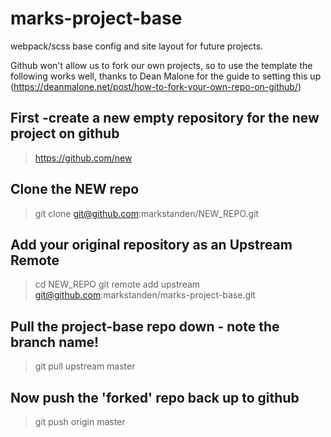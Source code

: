 # marks-project-base
webpack/scss base config and site layout for future projects.

Github won't allow us to fork our own projects, so to use the template the following works well, thanks to Dean Malone for the guide to setting this up (https://deanmalone.net/post/how-to-fork-your-own-repo-on-github/)


## First -create a new empty repository for the new project on github
> https://github.com/new

## Clone the NEW repo
> git clone git@github.com:markstanden/NEW_REPO.git


## Add your original repository as an Upstream Remote

> cd NEW_REPO
> git remote add upstream git@github.com:markstanden/marks-project-base.git


## Pull the project-base repo down - note the branch name!

> git pull upstream master


## Now push the 'forked' repo back up to github

> git push origin master
